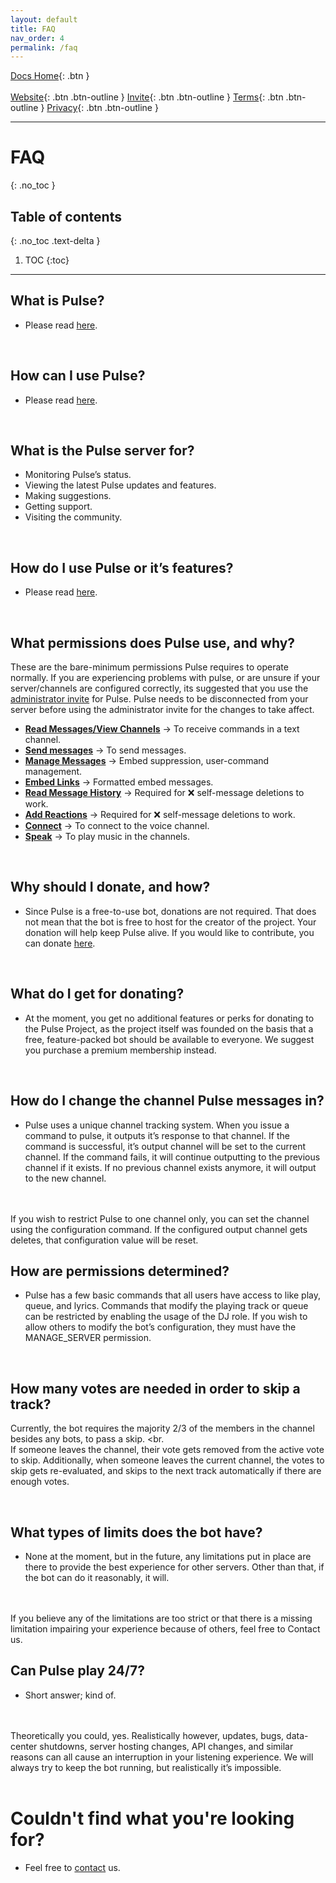 ```yaml
---
layout: default
title: FAQ
nav_order: 4
permalink: /faq
---
```


<span class="fs-5">[Docs Home](https://docs.pulseproject.io){: .btn }</span><br><br>
<span class="fs-4">[Website](https://pulseproject.io){: .btn .btn-outline }</span>
<span class="fs-4">[Invite](https://pulseproject.io/invite){: .btn .btn-outline }</span>
<span class="fs-4">[Terms](https://pulseproject.io/terms){: .btn .btn-outline }</span>
<span class="fs-4">[Privacy](https://pulseproject.io/privacy){: .btn .btn-outline }</span>

---

# FAQ
{: .no_toc }

## Table of contents
{: .no_toc .text-delta }

1. TOC
{:toc}

---

## What is Pulse?

 - Please read [here](https://docs.pulseproject.io/#what-is-pulse).

<br>

## How can I use Pulse?

 - Please read [here](https://docs.pulseproject.io/#adding-pulse).

<br>

## What is the Pulse server for?
 - Monitoring Pulse’s status.
 - Viewing the latest Pulse updates and features.
 - Making suggestions.
 - Getting support.
 - Visiting the community.

<br>

## How do I use Pulse or it’s features?

 - Please read [here](https://docs.pulseproject.io/#adding-pulse).

<br>

## What permissions does Pulse use, and why?

These are the bare-minimum permissions Pulse requires to operate normally. If you are experiencing problems with pulse, or are unsure if your server/channels are configured correctly, its suggested that you use the [administrator invite](https://pulseproject.io/invite) for Pulse. Pulse needs to be disconnected from your server before using the administrator invite for the changes to take affect.

 - <u><b>Read Messages/View Channels</b></u> -> To receive commands in a text channel.
 - <u><b>Send messages</b></u> -> To send messages.
 - <u><b>Manage Messages</b></u> -> Embed suppression, user-command management.
 - <u><b>Embed Links</b></u> -> Formatted embed messages.
 - <u><b>Read Message History</b></u> -> Required for ❌ self-message deletions to work.
 - <u><b>Add Reactions</b></u> -> Required for ❌ self-message deletions to work.
 - <u><b>Connect</b></u> -> To connect to the voice channel.
 - <u><b>Speak</b></u> -> To play music in the channels.

<br>

## Why should I donate, and how?

 - Since Pulse is a free-to-use bot, donations are not required. That does not mean that the bot is free to host for the creator of the project. Your donation will help keep Pulse alive. If you would like to contribute, you can donate [here](https://pulseproject.io/donate).

<br>

## What do I get for donating?

 - At the moment, you get no additional features or perks for donating to the Pulse Project, as the project itself was founded on the basis that a free, feature-packed bot should be available to everyone. We suggest you purchase a premium membership instead.

<br>

## How do I change the channel Pulse messages in?

 - Pulse uses a unique channel tracking system. When you issue a command to pulse, it outputs it’s response to that channel. If the command is successful, it’s output channel will be set to the current channel. If the command fails, it will continue outputting to the previous channel if it exists. If no previous channel exists anymore, it will output to the new channel.
<br>
<br>
If you wish to restrict Pulse to one channel only, you can set the channel using the configuration command. If the configured output channel gets deletes, that configuration value will be reset.

<br>

## How are permissions determined?

 - Pulse has a few basic commands that all users have access to like play, queue, and lyrics. Commands that modify the playing track or queue can be restricted by enabling the usage of the DJ role. If you wish to allow others to modify the bot’s configuration, they must have the MANAGE_SERVER permission.

<br>

## How many votes are needed in order to skip a track?

Currently, the bot requires the majority 2/3 of the members in the channel besides any bots, to pass a skip.
<br.
<br>
If someone leaves the channel, their vote gets removed from the active vote to skip. Additionally, when someone leaves the current channel, the votes to skip gets re-evaluated, and skips to the next track automatically if there are enough votes.

<br>

## What types of limits does the bot have?

 - None at the moment, but in the future, any limitations put in place are there to provide the best experience for other servers. Other than that, if the bot can do it reasonably, it will.
<br>
<br>
 If you believe any of the limitations are too strict or that there is a missing limitation impairing your experience because of others, feel free to Contact us.

<br>

## Can Pulse play 24/7?

 - Short answer; kind of.
<br>
<br>
Theoretically you could, yes. Realistically however, updates, bugs, data-center shutdowns, server hosting changes, API changes, and similar reasons can all cause an interruption in your listening experience. We will always try to keep the bot running, but realistically it’s impossible.

<br>
<br>

# Couldn't find what you're looking for?

 - Feel free to [contact](https://pulseproject.io/contact) us.
